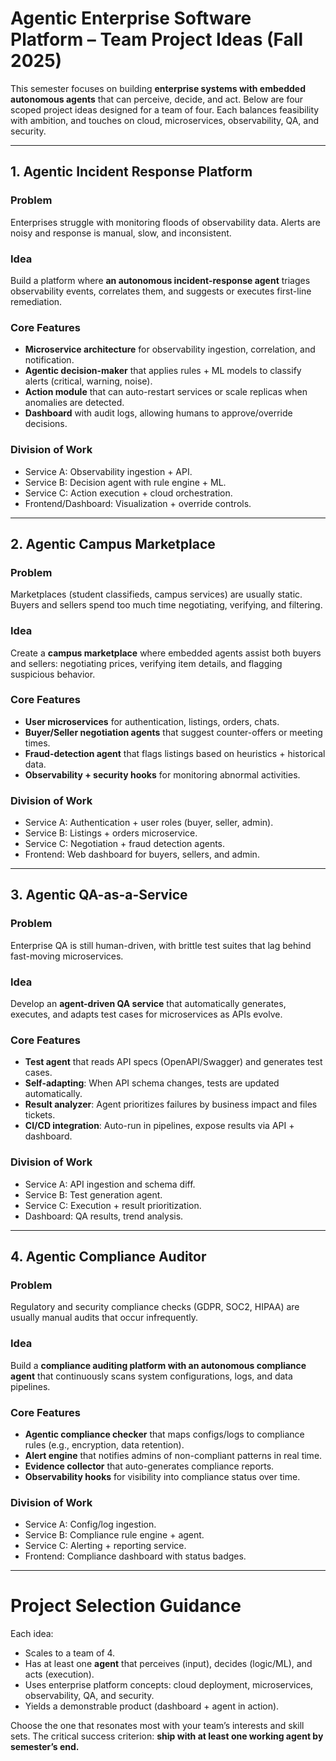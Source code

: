 # Agentic Enterprise Software Platform – Team Project Ideas (Fall 2025)

This semester focuses on building **enterprise systems with embedded autonomous agents** that can perceive, decide, and act. Below are four scoped project ideas designed for a team of four. Each balances feasibility with ambition, and touches on cloud, microservices, observability, QA, and security.

---

## 1. Agentic Incident Response Platform
### Problem
Enterprises struggle with monitoring floods of observability data. Alerts are noisy and response is manual, slow, and inconsistent.

### Idea
Build a platform where **an autonomous incident-response agent** triages observability events, correlates them, and suggests or executes first-line remediation.

### Core Features
- **Microservice architecture** for observability ingestion, correlation, and notification.
- **Agentic decision-maker** that applies rules + ML models to classify alerts (critical, warning, noise).
- **Action module** that can auto-restart services or scale replicas when anomalies are detected.
- **Dashboard** with audit logs, allowing humans to approve/override decisions.

### Division of Work
- Service A: Observability ingestion + API.
- Service B: Decision agent with rule engine + ML.
- Service C: Action execution + cloud orchestration.
- Frontend/Dashboard: Visualization + override controls.

---

## 2. Agentic Campus Marketplace
### Problem
Marketplaces (student classifieds, campus services) are usually static. Buyers and sellers spend too much time negotiating, verifying, and filtering.

### Idea
Create a **campus marketplace** where embedded agents assist both buyers and sellers: negotiating prices, verifying item details, and flagging suspicious behavior.

### Core Features
- **User microservices** for authentication, listings, orders, chats.
- **Buyer/Seller negotiation agents** that suggest counter-offers or meeting times.
- **Fraud-detection agent** that flags listings based on heuristics + historical data.
- **Observability + security hooks** for monitoring abnormal activities.

### Division of Work
- Service A: Authentication + user roles (buyer, seller, admin).
- Service B: Listings + orders microservice.
- Service C: Negotiation + fraud detection agents.
- Frontend: Web dashboard for buyers, sellers, and admin.

---

## 3. Agentic QA-as-a-Service
### Problem
Enterprise QA is still human-driven, with brittle test suites that lag behind fast-moving microservices.

### Idea
Develop an **agent-driven QA service** that automatically generates, executes, and adapts test cases for microservices as APIs evolve.

### Core Features
- **Test agent** that reads API specs (OpenAPI/Swagger) and generates test cases.
- **Self-adapting**: When API schema changes, tests are updated automatically.
- **Result analyzer**: Agent prioritizes failures by business impact and files tickets.
- **CI/CD integration**: Auto-run in pipelines, expose results via API + dashboard.

### Division of Work
- Service A: API ingestion and schema diff.
- Service B: Test generation agent.
- Service C: Execution + result prioritization.
- Dashboard: QA results, trend analysis.

---

## 4. Agentic Compliance Auditor
### Problem
Regulatory and security compliance checks (GDPR, SOC2, HIPAA) are usually manual audits that occur infrequently.

### Idea
Build a **compliance auditing platform with an autonomous compliance agent** that continuously scans system configurations, logs, and data pipelines.

### Core Features
- **Agentic compliance checker** that maps configs/logs to compliance rules (e.g., encryption, data retention).
- **Alert engine** that notifies admins of non-compliant patterns in real time.
- **Evidence collector** that auto-generates compliance reports.
- **Observability hooks** for visibility into compliance status over time.

### Division of Work
- Service A: Config/log ingestion.
- Service B: Compliance rule engine + agent.
- Service C: Alerting + reporting service.
- Frontend: Compliance dashboard with status badges.

---

# Project Selection Guidance
Each idea:
- Scales to a team of 4.
- Has at least one **agent** that perceives (input), decides (logic/ML), and acts (execution).
- Uses enterprise platform concepts: cloud deployment, microservices, observability, QA, and security.
- Yields a demonstrable product (dashboard + agent in action).

Choose the one that resonates most with your team’s interests and skill sets. The critical success criterion: **ship with at least one working agent by semester’s end.**
